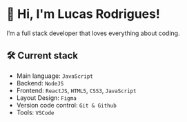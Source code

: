 # 👋 Hi, I'm Lucas Rodrigues! 


I’m a full stack developer that loves everything about coding.

## 🛠️ Current stack

- Main language: `JavaScript`
- Backend: `NodeJS`
- Frontend: `ReactJS`, `HTML5`, `CSS3`, `JavaScript`
- Layout Design: `Figma`
- Version code control: `Git & Github`
- Tools: `VSCode`
